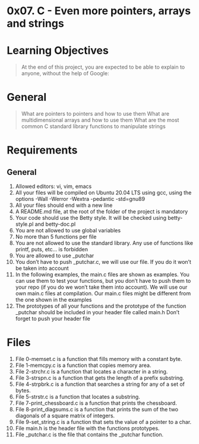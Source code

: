 # 0x07. C - Even more pointers, arrays and strings

# Learning Objectives
> At the end of this project, you are expected to be able to explain to anyone, without the help of Google:

# General
> What are pointers to pointers and how to use them
> What are multidimensional arrays and how to use them
> What are the most common C standard library functions to manipulate strings

# Requirements

## General
1. Allowed editors: vi, vim, emacs
2. All your files will be compiled on Ubuntu 20.04 LTS using gcc, using the options -Wall -Werror -Wextra -pedantic -std=gnu89
3. All your files should end with a new line
4. A README.md file, at the root of the folder of the project is mandatory
5. Your code should use the Betty style. It will be checked using betty-style.pl and betty-doc.pl
6. You are not allowed to use global variables
7. No more than 5 functions per file
8. You are not allowed to use the standard library. Any use of functions like printf, puts, etc… is forbidden
9. You are allowed to use _putchar
10. You don’t have to push _putchar.c, we will use our file. If you do it won’t be taken into account
11. In the following examples, the main.c files are shown as examples. You can use them to test your functions, but you don’t have to push them to your repo (if you do we won’t take them into account). We will use our own main.c files at compilation. Our main.c files might be different from the one shown in the examples
12. The prototypes of all your functions and the prototype of the function _putchar should be included in your header file called main.h
Don’t forget to push your header file

# Files

1. File 0-memset.c is a function that fills memory with a constant byte.
2. File 1-memcpy.c is a function that copies memory area.
3. File 2-strchr.c is a function that locates a character in a string.
4. File 3-strspn.c is a function that gets the length of a prefix substring.
5. File 4-strpbrk.c is a function that searches a string for any of a set of bytes.
6. File 5-strstr.c is a function that locates a substring.
7. File 7-print_chessboard.c is a function that prints the chessboard.
8. File 8-print_diagsums.c is a function that prints the sum of the two diagonals of a square matrix of integers.
9. File 9-set_string.c is a function that sets the value of a pointer to a char.
10. File main.h is the header file with the functions prototypes.
11. File _putchar.c is the file that contains the _putchar function.
